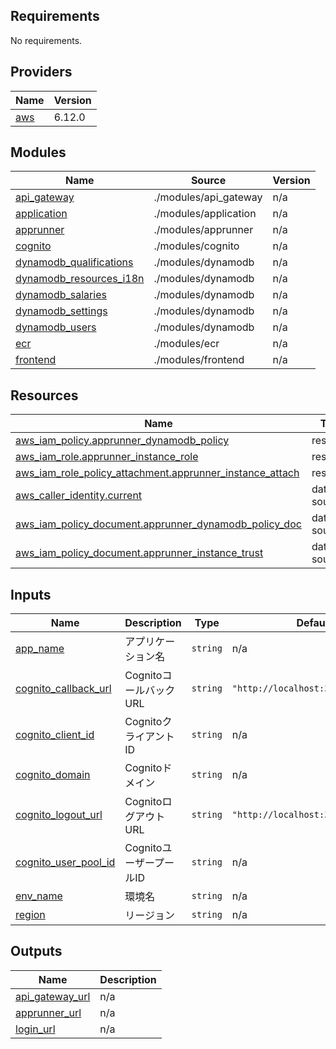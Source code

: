 <!-- BEGIN_TF_DOCS -->
## Requirements

No requirements.

## Providers

| Name | Version |
|------|---------|
| <a name="provider_aws"></a> [aws](#provider\_aws) | 6.12.0 |

## Modules

| Name | Source | Version |
|------|--------|---------|
| <a name="module_api_gateway"></a> [api\_gateway](#module\_api\_gateway) | ./modules/api_gateway | n/a |
| <a name="module_application"></a> [application](#module\_application) | ./modules/application | n/a |
| <a name="module_apprunner"></a> [apprunner](#module\_apprunner) | ./modules/apprunner | n/a |
| <a name="module_cognito"></a> [cognito](#module\_cognito) | ./modules/cognito | n/a |
| <a name="module_dynamodb_qualifications"></a> [dynamodb\_qualifications](#module\_dynamodb\_qualifications) | ./modules/dynamodb | n/a |
| <a name="module_dynamodb_resources_i18n"></a> [dynamodb\_resources\_i18n](#module\_dynamodb\_resources\_i18n) | ./modules/dynamodb | n/a |
| <a name="module_dynamodb_salaries"></a> [dynamodb\_salaries](#module\_dynamodb\_salaries) | ./modules/dynamodb | n/a |
| <a name="module_dynamodb_settings"></a> [dynamodb\_settings](#module\_dynamodb\_settings) | ./modules/dynamodb | n/a |
| <a name="module_dynamodb_users"></a> [dynamodb\_users](#module\_dynamodb\_users) | ./modules/dynamodb | n/a |
| <a name="module_ecr"></a> [ecr](#module\_ecr) | ./modules/ecr | n/a |
| <a name="module_frontend"></a> [frontend](#module\_frontend) | ./modules/frontend | n/a |

## Resources

| Name | Type |
|------|------|
| [aws_iam_policy.apprunner_dynamodb_policy](https://registry.terraform.io/providers/hashicorp/aws/latest/docs/resources/iam_policy) | resource |
| [aws_iam_role.apprunner_instance_role](https://registry.terraform.io/providers/hashicorp/aws/latest/docs/resources/iam_role) | resource |
| [aws_iam_role_policy_attachment.apprunner_instance_attach](https://registry.terraform.io/providers/hashicorp/aws/latest/docs/resources/iam_role_policy_attachment) | resource |
| [aws_caller_identity.current](https://registry.terraform.io/providers/hashicorp/aws/latest/docs/data-sources/caller_identity) | data source |
| [aws_iam_policy_document.apprunner_dynamodb_policy_doc](https://registry.terraform.io/providers/hashicorp/aws/latest/docs/data-sources/iam_policy_document) | data source |
| [aws_iam_policy_document.apprunner_instance_trust](https://registry.terraform.io/providers/hashicorp/aws/latest/docs/data-sources/iam_policy_document) | data source |

## Inputs

| Name | Description | Type | Default | Required |
|------|-------------|------|---------|:--------:|
| <a name="input_app_name"></a> [app\_name](#input\_app\_name) | アプリケーション名 | `string` | n/a | yes |
| <a name="input_cognito_callback_url"></a> [cognito\_callback\_url](#input\_cognito\_callback\_url) | CognitoコールバックURL | `string` | `"http://localhost:3000/callback"` | no |
| <a name="input_cognito_client_id"></a> [cognito\_client\_id](#input\_cognito\_client\_id) | CognitoクライアントID | `string` | n/a | yes |
| <a name="input_cognito_domain"></a> [cognito\_domain](#input\_cognito\_domain) | Cognitoドメイン | `string` | n/a | yes |
| <a name="input_cognito_logout_url"></a> [cognito\_logout\_url](#input\_cognito\_logout\_url) | CognitoログアウトURL | `string` | `"http://localhost:3000/logout"` | no |
| <a name="input_cognito_user_pool_id"></a> [cognito\_user\_pool\_id](#input\_cognito\_user\_pool\_id) | CognitoユーザープールID | `string` | n/a | yes |
| <a name="input_env_name"></a> [env\_name](#input\_env\_name) | 環境名 | `string` | n/a | yes |
| <a name="input_region"></a> [region](#input\_region) | リージョン | `string` | n/a | yes |

## Outputs

| Name | Description |
|------|-------------|
| <a name="output_api_gateway_url"></a> [api\_gateway\_url](#output\_api\_gateway\_url) | n/a |
| <a name="output_apprunner_url"></a> [apprunner\_url](#output\_apprunner\_url) | n/a |
| <a name="output_login_url"></a> [login\_url](#output\_login\_url) | n/a |
<!-- END_TF_DOCS -->